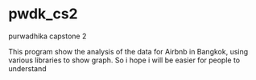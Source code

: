 # pwdk_cs2
purwadhika capstone 2

This program show the analysis of the data for Airbnb in Bangkok, using various libraries to show graph. So i hope i will be easier for people to understand
